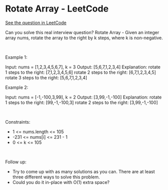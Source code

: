 # Rotate Array - LeetCode
[See the question in LeetCode](https://leetcode.com/problems/rotate-array/submissions/1556585192/?envType=study-plan-v2&envId=top-interview-150)

Can you solve this real interview question? Rotate Array - Given an integer array nums, rotate the array to the right by k steps, where k is non-negative.

 

Example 1:


Input: nums = [1,2,3,4,5,6,7], k = 3
Output: [5,6,7,1,2,3,4]
Explanation:
rotate 1 steps to the right: [7,1,2,3,4,5,6]
rotate 2 steps to the right: [6,7,1,2,3,4,5]
rotate 3 steps to the right: [5,6,7,1,2,3,4]


Example 2:


Input: nums = [-1,-100,3,99], k = 2
Output: [3,99,-1,-100]
Explanation: 
rotate 1 steps to the right: [99,-1,-100,3]
rotate 2 steps to the right: [3,99,-1,-100]


 

Constraints:

 * 1 <= nums.length <= 105
 * -231 <= nums[i] <= 231 - 1
 * 0 <= k <= 105

 

Follow up:

 * Try to come up with as many solutions as you can. There are at least three different ways to solve this problem.
 * Could you do it in-place with O(1) extra space?
